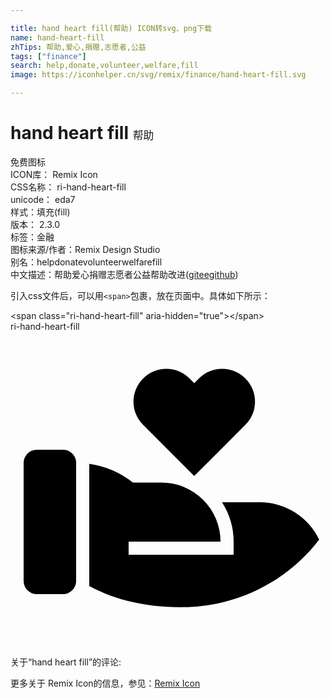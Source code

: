 ```yaml
---

title: hand heart fill(帮助) ICON转svg、png下载
name: hand-heart-fill
zhTips: 帮助,爱心,捐赠,志愿者,公益
tags: ["finance"]
search: help,donate,volunteer,welfare,fill
image: https://iconhelper.cn/svg/remix/finance/hand-heart-fill.svg

---
```


# hand heart fill  <small style="font-size: 60%;font-weight: 100">帮助</small>


<div class="detail-page">
<p>
<span><span class="badge-success badge">免费图标</span> </span>
<br/>
<span>
ICON库：
<span class="badge-secondary badge">Remix Icon</span> 
</span>
<br/>
<span>
CSS名称：
<span class="badge-secondary badge">ri-hand-heart-fill</span> 
</span>
<br/>
<span>
unicode：
<span class="badge-secondary badge">eda7</span> 
<copy-btn content='eda7' btn-title=""></copy-btn>
<copy-btn :content='String.fromCodePoint(parseInt("eda7", 16))' btn-title="复制U"></copy-btn>
</span><br/><span>样式：<span class="badge-light badge">填充(fill)</span></span>
<br/>
<span>
版本：
<span class="badge-secondary badge">2.3.0</span> 
</span><br/><span>标签：<span class="badge-light badge"><router-link to="/tags/finance.html">金融</router-link></span></span>
<br/>
<span>图标来源/作者：<span class="badge-light badge">Remix Design Studio</span></span> 
<br/>
<span>别名：<span class="badge-light badge">help</span><span class="badge-light badge">donate</span><span class="badge-light badge">volunteer</span><span class="badge-light badge">welfare</span><span class="badge-light badge">fill</span></span><br/><span class="zh-detail">中文描述：<span class="badge-primary badge">帮助</span><span class="badge-primary badge">爱心</span><span class="badge-primary badge">捐赠</span><span class="badge-primary badge">志愿者</span><span class="badge-primary badge">公益</span><span class="help-link"><span>帮助改进</span>(<a href="https://gitee.com/liuwave/icon-helper/edit/master/json/remix/finance/hand-heart-fill.json" target="_blank" rel="noopener noreferrer">gitee</a><a href="https://github.com/liuwave/icon-helper/edit/master/json/remix/finance/hand-heart-fill.json" target="_blank" rel="noopener noreferrer">github</a></span>)</span><br/>
</p>
</div>
<div class="alert alert-dark">
  <i class="ri-hand-heart-fill ri-xs"></i>
  <i class="ri-hand-heart-fill ri-sm"></i>
  <i class="ri-hand-heart-fill ri-lg"></i>
  <i class="ri-hand-heart-fill ri-2x"></i>
  <i class="ri-hand-heart-fill ri-3x"></i>
  <i class="ri-hand-heart-fill ri-5x"></i>
  <i class="ri-hand-heart-fill ri-7x"></i>
</div>
<div>
  <p>引入css文件后，可以用<code>&lt;span&gt;</code>包裹，放在页面中。具体如下所示：    
  </p>
  <div class="alert alert-primary" style="font-size: 14px">
    &lt;span class="ri-hand-heart-fill" aria-hidden="true"&gt;&lt;/span&gt;
    <copy-btn content='<span class="ri-hand-heart-fill" aria-hidden="true"></span>'></copy-btn>
  </div>
  <div class="alert alert-secondary">
    <i class="ri-hand-heart-fill"
    style="font-size: 24px"
    aria-hidden="true"></i> ri-hand-heart-fill
    <copy-btn content="ri-hand-heart-fill" btn-title="复制图标名称"></copy-btn>
  </div>
</div>
<div id="svg" class="svg-wrap">
<svg xmlns="http://www.w3.org/2000/svg" viewBox="0 0 24 24">
    <g>
        <path fill="none" d="M0 0h24v24H0z"/>
        <path d="M9.33 11.5h2.17A4.5 4.5 0 0 1 16 16H8.999L9 17h8v-1a5.578 5.578 0 0 0-.886-3H19a5 5 0 0 1 4.516 2.851C21.151 18.972 17.322 21 13 21c-2.761 0-5.1-.59-7-1.625L6 10.071A6.967 6.967 0 0 1 9.33 11.5zM4 9a1 1 0 0 1 .993.883L5 10V19a1 1 0 0 1-1 1H2a1 1 0 0 1-1-1v-9a1 1 0 0 1 1-1h2zm9.646-5.425L14 3.93l.354-.354a2.5 2.5 0 1 1 3.535 3.536L14 11l-3.89-3.89a2.5 2.5 0 1 1 3.536-3.535z"/>
    </g>
</svg>

</div>
<detail full-name='ri-hand-heart-fill'></detail>  
<div>
<p>关于“hand heart fill”的评论:</p>
</div>
<Vssue title="关于“hand heart fill”的评论" ></Vssue>    
<div><p>更多关于  Remix Icon的信息，参见：<a target="_blank" href="https://iconhelper.cn/remix.html">Remix Icon</a>
</p></div>
